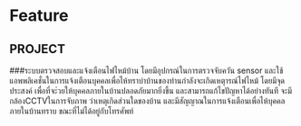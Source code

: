 # Feature
## PROJECT
###ระบบตรวจสอบและแจ้งเตือนไฟไหม้บ้าน
 โดยมีอุปกรณ์ในการตรวจจับควัน sensor  และใช้แอพพลิเคชั่นในการแจ้งเตือนบุคคลเพื่อไห้ทราบ่าบ้านของท่านกำลังจะเกิดเหตุารณ์ไฟไหม้
 โดยมีจุดประสงค์ เพื่อที่จะ่วยให้บุคคลภายในบ้านปลอดภัยมากยิ่งขึ้น และสามารถแก้ไขปัญหาได้อย่างทันที
 จะมีกล้องCCTVในการจับภาพ ว่าเหตุเกิดส่วนใดของบ้าน
 และมีสัญญาณในการแจ้งเตือนเพื่อไห้บุคคลภายในบ้านทราบ ขณะที่ไม่ได้อยู่กับโทรศัพท์
 
 
